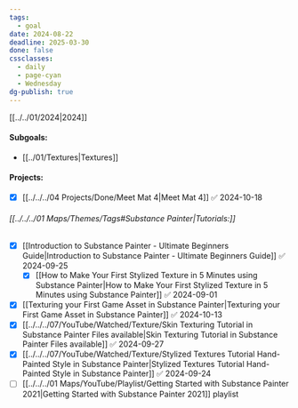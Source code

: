 ```yaml
---
tags:
  - goal
date: 2024-08-22
deadline: 2025-03-30
done: false
cssclasses:
  - daily
  - page-cyan
  - Wednesday
dg-publish: true
---
```

[[../../01/2024|2024]]
#### Subgoals:
- [[../01/Textures|Textures]]
#### Projects:
- [x] [[../../../04 Projects/Done/Meet Mat 4|Meet Mat 4]] ✅ 2024-10-18
###### [[../../../01 Maps/Themes/Tags#Substance Painter|Tutorials:]]
- [x] [[Introduction to Substance Painter - Ultimate Beginners Guide|Introduction to Substance Painter - Ultimate Beginners Guide]] ✅ 2024-09-25
	- [x] [[How to Make Your First Stylized Texture in 5 Minutes using Substance Painter|How to Make Your First Stylized Texture in 5 Minutes using Substance Painter]] ✅ 2024-09-01
- [x] [[Texturing your First Game Asset in Substance Painter|Texturing your First Game Asset in Substance Painter]] ✅ 2024-10-13
- [x] [[../../../07/YouTube/Watched/Texture/Skin Texturing Tutorial in Substance Painter  Files available|Skin Texturing Tutorial in Substance Painter  Files available]] ✅ 2024-09-27
- [x] [[../../../07/YouTube/Watched/Texture/Stylized Textures Tutorial  Hand-Painted Style in Substance Painter|Stylized Textures Tutorial  Hand-Painted Style in Substance Painter]] ✅ 2024-09-24
- [ ] [[../../../01 Maps/YouTube/Playlist/Getting Started with Substance Painter 2021|Getting Started with Substance Painter 2021]] playlist
